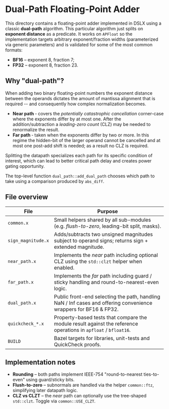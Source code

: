 # Dual-Path Floating-Point Adder

This directory contains a floating-point adder implemented in DSLX using a classic **dual-path** algorithm. This particular algorithm just splits on **exponent distance** as a predicate. It works on `APFloat` so the implementation targets arbitrary exponent/fraction widths (parameterized via generic parameters) and is validated for some of the most common formats:

* **BF16**  – exponent 8, fraction 7;
* **FP32**  – exponent 8, fraction 23.

## Why "dual-path"?

When adding two binary floating-point numbers the exponent distance between the operands dictates the amount of mantissa alignment that is required -- and consequently how complex normalization becomes.

* **Near path** ‑ covers the *potentially catastrophic cancellation* corner-case where the exponents differ by at most one. After the addition/subtraction a *leading-zero count* (CLZ) may be needed to renormalize the result.
* **Far path** ‑ taken when the exponents differ by two or more. In this regime the hidden-bit of the larger operand cannot be cancelled and at most one post-add shift is needed; as a result no CLZ is required.

Splitting the datapath specializes each path for its specific condition of interest, which can lead to better critical path delay and creates power gating opportunity.

The top-level function `dual_path::add_dual_path` chooses which path to take using a comparison produced by `abs_diff`.

## File overview

| File | Purpose |
|------|---------|
| `common.x` | Small helpers shared by all sub-modules (e.g. *flush-to-zero*, leading-bit split, masks). |
| `sign_magnitude.x` | Adds/subtracts two unsigned magnitudes subject to operand signs; returns sign + extended magnitude. |
| `near_path.x` | Implements the *near* path including optional CLZ using the `std::clzt` helper when enabled. |
| `far_path.x` | Implements the *far* path including guard / sticky handling and round-to-nearest-even logic. |
| `dual_path.x` | Public front-end selecting the path, handling NaN / Inf cases and offering convenience wrappers for BF16 & FP32. |
| `quickcheck_*.x` | Property-based tests that compare the module result against the reference operations in `apfloat` / `bfloat16`. |
| `BUILD` | Bazel targets for libraries, unit-tests and QuickCheck proofs. |

## Implementation notes

* **Rounding** – both paths implement IEEE-754 "round-to-nearest ties-to-even" using guard/sticky bits.
* **Flush-to-zero** – subnormals are handled via the helper `common::ftz`, simplifying later datapath logic.
* **CLZ vs CLZT** – the *near* path can optionally use the tree-shaped `std::clzt`. Toggle via `common::USE_CLZT`.
